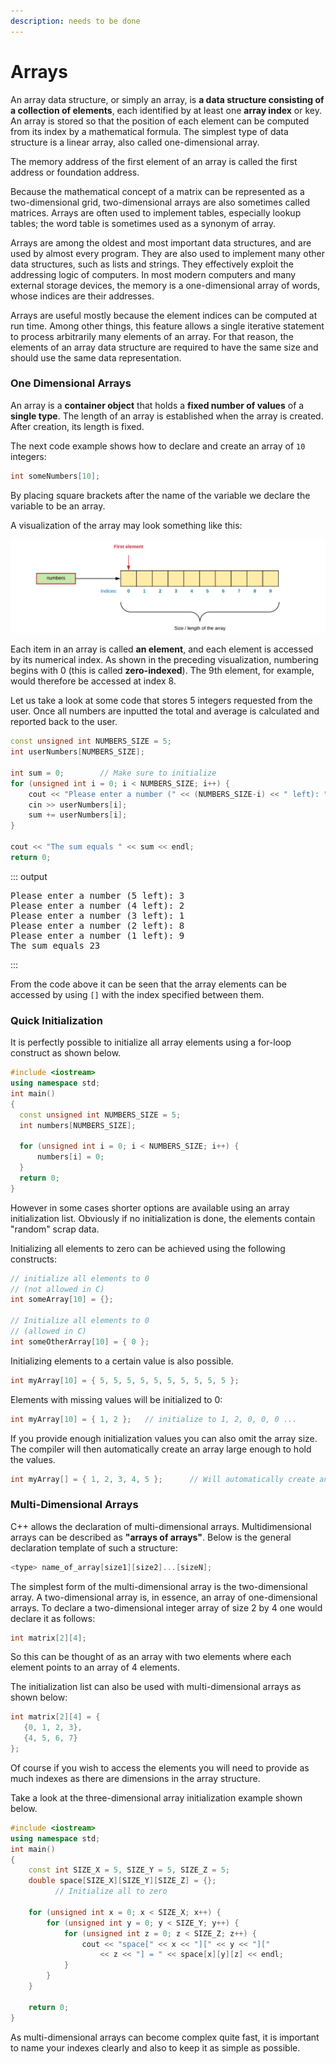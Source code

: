 ```yaml
---
description: needs to be done
---
```


# Arrays

An array data structure, or simply an array, is **a data structure consisting of a collection of elements**, each identified by at least one **array index** or key. An array is stored so that the position of each element can be computed from its index by a mathematical formula. The simplest type of data structure is a linear array, also called one-dimensional array.

The memory address of the first element of an array is called the first address or foundation address.

Because the mathematical concept of a matrix can be represented as a two-dimensional grid, two-dimensional arrays are also sometimes called matrices. Arrays are often used to implement tables, especially lookup tables; the word table is sometimes used as a synonym of array.

Arrays are among the oldest and most important data structures, and are used by almost every program. They are also used to implement many other data structures, such as lists and strings. They effectively exploit the addressing logic of computers. In most modern computers and many external storage devices, the memory is a one-dimensional array of words, whose indices are their addresses.

Arrays are useful mostly because the element indices can be computed at run time. Among other things, this feature allows a single iterative statement to process arbitrarily many elements of an array. For that reason, the elements of an array data structure are required to have the same size and should use the same data representation.

### One Dimensional Arrays

An array is a **container object** that holds a **fixed number of values** of a **single type**. The length of an array is established when the array is created. After creation, its length is fixed.

The next code example shows how to declare and create an array of `10` integers:

```cpp
int someNumbers[10];
```

By placing square brackets after the name of the variable we declare the variable to be an array.

A visualization of the array may look something like this:

![An array of 10 integers](./img/arrays_of_ten_integers.png)

Each item in an array is called **an element**, and each element is accessed by its numerical index. As shown in the preceding visualization, numbering begins with 0 (this is called **zero-indexed**). The 9th element, for example, would therefore be accessed at index 8.

Let us take a look at some code that stores 5 integers requested from the user. Once all numbers are inputted the total and average is calculated and reported back to the user.

```cpp
const unsigned int NUMBERS_SIZE = 5;
int userNumbers[NUMBERS_SIZE];

int sum = 0;        // Make sure to initialize
for (unsigned int i = 0; i < NUMBERS_SIZE; i++) {
    cout << "Please enter a number (" << (NUMBERS_SIZE-i) << " left): ";
    cin >> userNumbers[i];
    sum += userNumbers[i];
}

cout << "The sum equals " << sum << endl;
return 0;
```

::: output
<pre>
Please enter a number (5 left): 3
Please enter a number (4 left): 2
Please enter a number (3 left): 1
Please enter a number (2 left): 8
Please enter a number (1 left): 9
The sum equals 23
</pre>
:::

From the code above it can be seen that the array elements can be accessed by using `[]` with the index specified between them.

### Quick Initialization

It is perfectly possible to initialize all array elements using a for-loop construct as shown below.

```cpp
#include <iostream>
using namespace std;
int main()
{
  const unsigned int NUMBERS_SIZE = 5;
  int numbers[NUMBERS_SIZE];

  for (unsigned int i = 0; i < NUMBERS_SIZE; i++) {
      numbers[i] = 0;
  }
  return 0;
}
```

However in some cases shorter options are available using an array initialization list. Obviously if no initialization is done, the elements contain "random" scrap data.

Initializing all elements to zero can be achieved using the following constructs:

```cpp
// initialize all elements to 0
// (not allowed in C)
int someArray[10] = {};

// Initialize all elements to 0
// (allowed in C)
int someOtherArray[10] = { 0 };
```

Initializing elements to a certain value is also possible.

```cpp
int myArray[10] = { 5, 5, 5, 5, 5, 5, 5, 5, 5, 5 };
```

Elements with missing values will be initialized to 0:

```cpp
int myArray[10] = { 1, 2 };   // initialize to 1, 2, 0, 0, 0 ...
```

If you provide enough initialization values you can also omit the array size. The compiler will then automatically create an array large enough to hold the values.

```cpp
int myArray[] = { 1, 2, 3, 4, 5 };      // Will automatically create an array of 5 elements
```

### Multi-Dimensional Arrays

C++ allows the declaration of multi-dimensional arrays. Multidimensional arrays can be described as **"arrays of arrays"**. Below is the general declaration template of such a structure:

```cpp
<type> name_of_array[size1][size2]...[sizeN];
```

The simplest form of the multi-dimensional array is the two-dimensional array. A two-dimensional array is, in essence, an array of one-dimensional arrays. To declare a two-dimensional integer array of size 2 by 4 one would declare it as follows:

```cpp
int matrix[2][4];
```

So this can be thought of as an array with two elements where each element points to an array of 4 elements.

The initialization list can also be used with multi-dimensional arrays as shown below:

```cpp
int matrix[2][4] = {  
   {0, 1, 2, 3},
   {4, 5, 6, 7}
};
```

Of course if you wish to access the elements you will need to provide as much indexes as there are dimensions in the array structure.

<!-- Add example here that multiplies vector and 2D matrix? -->

Take a look at the three-dimensional array initialization example shown below.

<!-- TODO: A bit of a stupid example. Think of something more useful. -->

```cpp
#include <iostream>
using namespace std;
int main()
{
    const int SIZE_X = 5, SIZE_Y = 5, SIZE_Z = 5;
    double space[SIZE_X][SIZE_Y][SIZE_Z] = {};
          // Initialize all to zero

    for (unsigned int x = 0; x < SIZE_X; x++) {
        for (unsigned int y = 0; y < SIZE_Y; y++) {
            for (unsigned int z = 0; z < SIZE_Z; z++) {
                cout << "space[" << x << "][" << y << "]["
                    << z << "] = " << space[x][y][z] << endl;
            }
        }
    }

    return 0;
}
```

As multi-dimensional arrays can become complex quite fast, it is important to name your indexes clearly and also to keep it as simple as possible.

<!-- Array is actually pointer to memory
sizeof(array) (only valid within the scope of the original) -->
